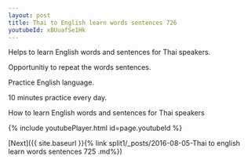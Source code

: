 ```yaml
---
layout: post
title: Thai to English learn words sentences 726 
youtubeId: xBUuafSe1Hk
---
```

 
 
Helps to learn English words and sentences for Thai speakers.

Opportunitiy to repeat the words sentences. 

Practice English language. 
 
10 minutes practice every day. 
 
How to learn English words and sentences for Thai speakers 
 
{% include youtubePlayer.html id=page.youtubeId %}
 
 
[Next]({{ site.baseurl }}{% link  split1/_posts/2016-08-05-Thai to english learn words sentences 725 .md%})
 
